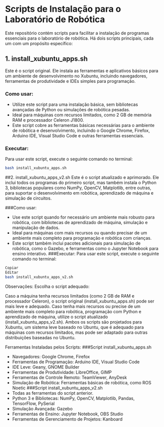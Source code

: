 # Scripts de Instalação para o Laboratório de Robótica

Este repositório contém scripts para facilitar a instalação de programas essenciais para o laboratório de robótica. Há dois scripts principais, cada um com um propósito específico:

## 1. **install_xubuntu_apps.sh**

Este é o script original. Ele instala as ferramentas e aplicativos básicos para um ambiente de desenvolvimento no Xubuntu, incluindo navegadores, ferramentas de produtividade e IDEs simples para programação.

### Como usar:
- Utilize este script para uma instalação básica, sem bibliotecas avançadas de Python ou simulações de robótica pesadas.
- Ideal para máquinas com recursos limitados, como 2 GB de memória RAM e processador Celeron J1800.
- Este script cobre as ferramentas básicas necessárias para o ambiente de robótica e desenvolvimento, incluindo o Google Chrome, Firefox, Arduino IDE, Visual Studio Code e outras ferramentas essenciais.

### Executar:
Para usar este script, execute o seguinte comando no terminal:
```bash
bash install_xubuntu_apps.sh
```
##2. install_xubuntu_apps_v2.sh
Este é o script atualizado e aprimorado. Ele inclui todos os programas do primeiro script, mas também instala o Python 3, bibliotecas populares como NumPy, OpenCV, Matplotlib, entre outras, para suportar o desenvolvimento em robótica, aprendizado de máquina e simulação de circuitos.

###Como usar:
- Use este script quando for necessário um ambiente mais robusto para robótica, com bibliotecas de aprendizado de máquina, simulação e manipulação de dados.
- Ideal para máquinas com mais recursos ou quando precisar de um ambiente mais completo para programação e robótica com crianças.
- Este script também inclui pacotes adicionais para simulação de robótica, como o Gazebo, e ferramentas como o Jupyter Notebook para ensino interativo.
###Executar:
Para usar este script, execute o seguinte comando no terminal:

```bash
Copiar
Editar
bash install_xubuntu_apps_v2.sh
```
Observações:
Escolha o script adequado:

Caso a máquina tenha recursos limitados (como 2 GB de RAM e processador Celeron), o script original (install_xubuntu_apps.sh) pode ser mais leve e adequado.
Caso tenha mais recursos ou precise de um ambiente mais completo para robótica, programação com Python e aprendizado de máquina, utilize o script atualizado (install_xubuntu_apps_v2.sh).
Ambos os scripts são projetados para Xubuntu, um sistema leve baseado no Ubuntu, que é adequado para máquinas com recursos limitados, mas pode ser adaptado para outras distribuições baseadas no Ubuntu.

Ferramentas Instaladas pelos Scripts:
###Script install_xubuntu_apps.sh
- Navegadores: Google Chrome, Firefox
- Ferramentas de Programação: Arduino IDE, Visual Studio Code
- IDE Leve: Geany, GNOME Builder
- Ferramentas de Produtividade: LibreOffice, GIMP
- Ferramentas de Controle Remoto: TeamViewer, AnyDesk
- Simulação de Robótica: Ferramentas básicas de robótica, como ROS Noetic
###Script install_xubuntu_apps_v2.sh
- Todas as ferramentas do script anterior.
- Python 3 e Bibliotecas: NumPy, OpenCV, Matplotlib, Pandas, TensorFlow, PySerial
- Simulação Avançada: Gazebo
- Ferramentas de Ensino: Jupyter Notebook, OBS Studio
- Ferramentas de Gerenciamento de Projetos: Kanboard
